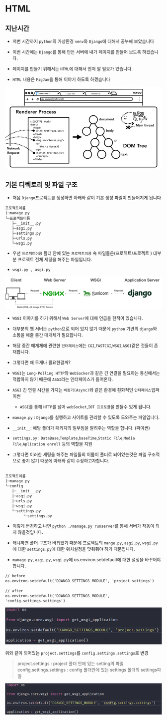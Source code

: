 # HTML

## 지난시간

- 저번 시간까지 `python`의 가상환경 `venv`와 `Django`에 대해서 공부해 보았습니다

- 이번 시간에는 `Django`를 통해 만든 서버에 내가 페이지를 만들어 보도록 하겠습니다.

- 페이지를 만들기 위해서는 `HTML`에 대해서 먼저 알 필요가 있습니다.

- `HTML` 내용은 `FigJam`을 통해 이야기 하도록 하겠습니다

<p align="center"><img src="../IMG/2-1.png"></p>

## 기본 디렉토리 및 파일 구조

- 처음 `Django`프로젝트를 생성하면 아래와 같이 기본 생성 파일이 만들어지게 됩니다

```console
프로젝트이름
├─manage.py
└─프로젝트이름
   ├─__init__.py
   ├─asgi.py
   ├─settings.py
   ├─urls.py
   └─wsgi.py

```

- 우선 `프로젝트이름` 폴더 안에 있는 `프로젝트이름` 속 파일들은(프로젝트/프로젝트 ) 대부분 프로젝트 전체 세팅을 해주는 파일입니다.

- `wsgi.py , asgi.py`

<p align="center"><img src="../IMG/5.png"></p>

- `WSGI` 이야기를 하기 위해서 `Web Server`에 대해 언급을 한적이 있습니다.

- 대부분의 웹 서버는 `python`으로 되어 있지 않기 때문에 `python` 기반의 `django`와 소통을 해줄 중간 매개체가 필요합니다.

- 해당 중간 매개체에 관련한 `인터페이스`에는 `CGI`,`FASTCGI`,`WSGI`,`ASGI`같은 것들이 존재합니다.

- 그렇다면 왜 두개나 필요한걸까?

- `WSGI`는 `Long-Polling HTTP`와 `WebSocker`과 같은 긴 연결을 필요하는 통신에서는 적합하지 않기 때문에 `ASGI`라는 인터페이스가 들어온다.

- `ASGI` 긴 연결 시간을 가지는 `비동기(Async)`와 같은 환경에 쵠화적인 `인터페이스`입파이썬

  - `ASGI`를 통해 `HTTP`를 넘어 `webSocket`,`IOT 프로토콜`을 만들수 있게 됩니다.

- `manage.py` : `Django`를 실행하고 사이트를 관리할 수 있도록 도와주는 파일입니다.

- `__init__`: 해당 폴더가 패키지의 일부임을 알려주는 역할을 합니다. (파이썬)

- `settings.py` : `DataBase`,`Template`,`baseTime`,`Static File`,`Media File`,`Aplication enroll` 등의 역할을 지원

- 그렇다면 이러한 세팅을 해주는 파일들의 이름이 폴더로 되어있는것은 파일 구조적으로 좋지 않기 때문에 아래와 같이 수정하고자합니다.

```console

프로젝트이름
├─manage.py
└─config
   ├─__init__.py
   ├─asgi.py
   ├─urls.py
   ├─wsgi.py
   └─settings.py
   		└─settings.py

```

- 이렇게 변경하고 나면 `python ./manage.py runserver`를 통해 서버가 작동이 되지 않을것입니다.

- 왜냐하면 폴더 구조가 바뀌었기 때문에 프로젝트의 `mange.py`, `asgi.py`, `wsgi.py`에 대한 `settings.py`에 대한 위치설정을 맞춰줘야 하기 때문입니다.

- `manage.py`, `asgi.py`, `wsgi.py`에 os.environ.setdefault에 대한 설정을 바꾸어야합니다.

```console
// before
os.environ.setdefault('DJANGO_SETTINGS_MODULE', 'project.settings')

// after
os.environ.setdefault('DJANGO_SETTINGS_MODULE', 'config.settings.settings')
```

<p align="center"><img src="../IMG/6.png"></p>

위와 같이 되어있는 `project.settings`를 `config.settings.settings`로 변경

> project.settings : project 폴더 안에 있는 setting의 파일
> config,settings.settings : config 폴더안에 있는 settings 폴더의 settings파일

<p align="center"><img src="../IMG/7.png"></p>
